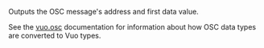 Outputs the OSC message's address and first data value.

See the [vuo.osc](vuo-nodeset://vuo.osc) documentation for information about how OSC data types are converted to Vuo types.
